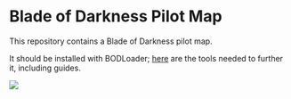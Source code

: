 # Blade of Darkness Pilot Map
This repository contains a Blade of Darkness pilot map.

It should be installed with BODLoader; [here](http://kraki.narod.ru) are the tools needed to further it, including guides.

![](https://github.com/wjmolina/BoDPilotMap/blob/main/pilot.png?raw=true)
